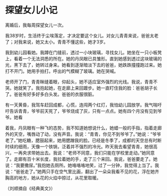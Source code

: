 # 探望女儿小记

离婚后，我每周探望女儿一次。 

我38岁时，生活终于尘埃落定，才决定要这个女儿。对女儿青青来说，爸爸太老了；对我来说，她又太小。青青不懂这些，她才3岁。 

我到幼儿园看她。我蹲在门缝前，透过一小块玻璃，寻找女儿。她坐在一只小板凳上，看着一个无法洞悉的所在。她的丹凤眼已具雏形。直到她感到透过这块玻璃的光，黑下去了，她转过身来。她看到逐渐暗淡下去的爸爸，她跌跌撞撞跑过来。她打不开门。她用手拍打。呼出的气模糊了玻璃。她在哭喊。 

老师开了门，青青眯缝着眼，仰起头，她不适应室外强烈的光线。我说，青青不哭。她就笑了。我抱起她，在走廊上来回踱步。她一直盯住我的脸：爸爸胡子长了。爸爸有好多好多白头发。爸爸的衣服很脏。 

有一天黄昏，我驾车赶回成都，心慌，连闯两个红灯，我怕幼儿园放学。我气喘吁吁告诉青青，爷爷前天死了，爷爷烧成了灰，只有一点点。她有四个月没有见到爷爷。她看 

着我，丹凤眼有一种飞的态势，我不知道她想说什么，她蜡一般的手指，指着走廊外的天空，嘴唇动了动，没有声音。我说：“青青，你见不到爷爷了。”她说：“爷爷老了。”她吃糖，腮鼓起来，她用腮蹭我的脸。已经是冬季了，成都的天空总有时断时续的细雨，天像一个铁锅，泛着并不强烈的冷光。昨天我去看望青青，她很高兴，一再央求带她出去。我说：“老师不同意，我们只能在学校里走动。”她同意了。走廊有百十米长度，我拉着她的手，走了三个来回。我说，爸爸要走了。她说：“我要撒尿。”我抱她去厕所。她咯咯咯地笑，过了一分钟，我觉得上当了。我说：“爸爸走了。”她两只手在空气里比画，翻出了一朵朵我看不见的花，浮在她齐胸高的地方，她从花的火焰中掠过，从花里取暖。 

（刘顺摘自《经典美文》）